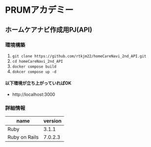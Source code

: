 # PRUMアカデミー

## ホームケアナビ作成用PJ(API)

### 環境構築
1. `git clone https://github.com/rtkjm22/homeCareNavi_2nd_API.git`
2. `cd homeCareNavi_2nd_API`
3. `docker compose build`
4. `dokcer compose up -d`

#### 以下環境が立ち上がっていればOK
- http://localhost:3000

### 詳細情報

name|version
--|--
Ruby | 3.1.1
Ruby on Rails | 7.0.2.3
